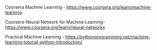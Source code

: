 Coursera Machine Learning - https://www.coursera.org/learn/machine-learning

Coursera-Neural Network for Machine Learning-https://www.coursera.org/learn/neural-networks

Practical Machine Learning - https://pythonprogramming.net/machine-learning-tutorial-python-introduction/

